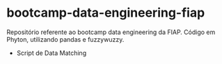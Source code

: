 # bootcamp-data-engineering-fiap
Repositório referente ao bootcamp data engineering da FIAP.
Código em Phyton, utilizando pandas e fuzzywuzzy.

- Script de Data Matching
